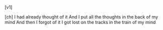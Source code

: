 [v1]


[ch]
I had already thought of it
And I put all the thoughts in the back of my mind
And then I forgot of it
I got lost on the tracks in the train of my mind
